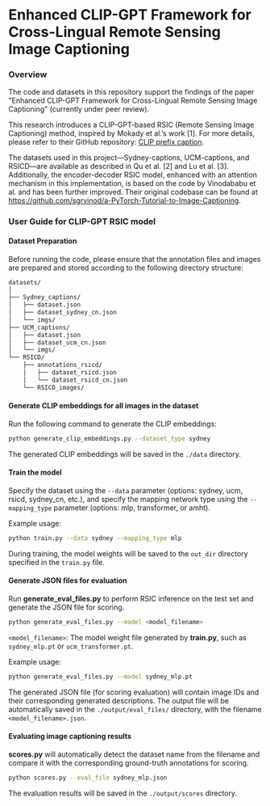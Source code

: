 # Enhanced CLIP-GPT Framework for Cross-Lingual Remote Sensing Image Captioning





### Overview

The code and datasets in this repository support the findings of the paper "Enhanced CLIP-GPT Framework for Cross-Lingual Remote Sensing Image Captioning" (currently under peer review).



This research introduces a CLIP-GPT-based RSIC (Remote Sensing Image Captioning) method, inspired by Mokady et al.’s work [1]. For more details, please refer to their GitHub repository: [CLIP prefix caption](https://github.com/rmokady/CLIP_prefix_caption).



The datasets used in this project—Sydney-captions, UCM-captions, and RSICD—are available as described in Qu et al. [2] and Lu et al. [3]. Additionally, the encoder-decoder RSIC model, enhanced with an attention mechanism in this implementation, is based on the code by Vinodababu et al. and has been further improved. Their original codebase can be found at  https://github.com/sgrvinod/a-PyTorch-Tutorial-to-Image-Captioning.



### User Guide for CLIP-GPT RSIC model

#### Dataset Preparation

Before running the code, please ensure that the annotation files and images are prepared and stored according to the following directory structure: 

```md
datasets/
│
├── Sydney_captions/
│   ├── dataset.json
│   ├── dataset_sydney_cn.json
│   └── imgs/
├── UCM_captions/
│   ├── dataset.json
│   ├── dataset_ucm_cn.json
│   └── imgs/
└── RSICD/
    ├── annotations_rsicd/
    │   ├── dataset_rsicd.json
    │   └── dataset_rsicd_cn.json
    └── RSICD_images/

```

#### Generate CLIP embeddings for all images in the dataset

Run the following command to generate the CLIP embeddings:

```bash
python generate_clip_embeddings.py --dataset_type sydney
```

The generated CLIP embeddings will be saved in the `./data` directory.

#### Train the model

Specify the dataset using the `--data` parameter (options: sydney, ucm, rsicd, sydney_cn, etc.), and specify the mapping network type using the `--mapping_type` parameter (options: mlp, transformer, or amht).

Example usage:

```bash
python train.py --data sydney --mapping_type mlp
```

During training, the model weights will be saved to the `out_dir` directory specified in the `train.py` file.

#### Generate JSON files for evaluation

Run **generate_eval_files.py** to perform RSIC inference on the test set and generate the JSON file for scoring.

```bash
python generate_eval_files.py --model <model_filename>
```

`<model_filename>`: The model weight file generated by **train.py**, such as `sydney_mlp.pt` or `ucm_transformer.pt`.

Example usage:

```bash
python generate_eval_files.py --model sydney_mlp.pt
```

The generated JSON file (for scoring evaluation) will contain image IDs and their corresponding generated descriptions. The output file will be automatically saved in the `./output/eval_files/` directory, with the filename `<model_filename>.json`.

#### Evaluating image captioning results

**scores.py** will automatically detect the dataset name from the filename and compare it with the corresponding ground-truth annotations for scoring.

```bash
python scores.py --eval_file sydney_mlp.json
```

The evaluation results will be saved in the `./output/scores` directory.
